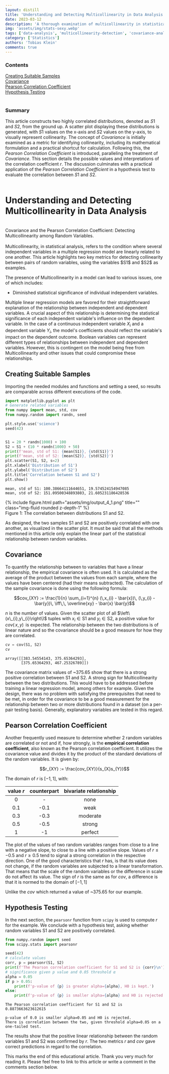 ```yaml
---
layout: distill
title: 'Understanding and Detecting Multicollinearity in Data Analysis'
date: 2023-03-12
description: 'A thorough examination of multicollinearity in statistical datasets, explaining covariance and Pearson correlation coefficient techniques for identifying inter-variable relationships.'
img: 'assets/img/stats-sexy.webp'
tags: ['data-analysis', 'multicollinearity-detection', 'covariance-analysis', 'correlation-techniques', 'statistical-methods']
category: ['Statistics']
authors: 'Tobias Klein'
comments: true
---
```

<d-contents>
  <nav class="l-text figcaption">
  <h3>Contents</h3>
    <div class="no-math"><a href="#creating-suitable-samples">Creating Suitable Samples</a></div>
    <div class="no-math"><a href="#covariance">Covariance</a></div>
    <div class="no-math"><a href="#pearson-correlation-coefficient">Pearson Correlation Coefficient</a></div>
    <div class="no-math"><a href="#hypothesis-testing">Hypothesis Testing</a></div>
  </nav>
</d-contents>
<br>

### Summary
This article constructs two highly correlated distributions, denoted as $S1$ and $S2$, from the ground up. A scatter plot displaying these distributions is generated, with $S1$ values on the x-axis and $S2$ values on the y-axis, to visually represent collinearity. The concept of *Covariance* is initially examined as a metric for identifying collinearity, including its mathematical formulation and a practical shortcut for calculation. Following this, the *Pearson Correlation Coefficient* is introduced, paralleling the treatment of *Covariance*. This section details the possible values and interpretations of the correlation coefficient $r$. The discussion culminates with a practical application of the *Pearson Correlation Coefficient* in a hypothesis test to evaluate the correlation between $S1$ and $S2$.<br>
<br>
# Understanding and Detecting Multicollinearity in Data Analysis
<br>
Covariance and the Pearson Correlation Coefficient: Detecting Multicollinearity among Random Variables.<br>
<br>
Multicollinearity, in statistical analysis, refers to the condition where several independent variables in a multiple regression model are linearly related to one another. This article highlights two key metrics for detecting collinearity between pairs of random variables, using the variables $S1$ and $S2$ as examples.  
  
The presence of Multicollinearity in a model can lead to various issues, one of which includes:  
- Diminished statistical significance of individual independent variables.
  
Multiple linear regression models are favored for their straightforward explanation of the relationship between independent and dependent variables. A crucial aspect of this relationship is determining the statistical significance of each independent variable's influence on the dependent variable. In the case of a continuous independent variable $X_{i}$ and a dependent variable $Y_{i}$, the model's coefficients should reflect the variable's impact on the dependent outcome. Boolean variables can represent different types of relationships between independent and dependent variables. However, this is contingent on the model being free from Multicollinearity and other issues that could compromise these relationships.

## Creating Suitable Samples


Importing the needed modules and functions and setting a seed, so results are
comparable across different executions of the code.


```python
import matplotlib.pyplot as plt
# Generate related variables
from numpy import mean, std, cov
from numpy.random import randn, seed

plt.style.use('science')
seed(42)


S1 = 20 * randn(1000) + 100
S2 = S1 + (10 * randn(1000) + 50)
print(f'mean, std of S1: {mean(S1)}, {std(S1)}')
print(f'mean, std of S2: {mean(S2)}, {std(S2)}')
plt.scatter(S1, S2, s=2)
plt.xlabel('Distribution of S1')
plt.ylabel('Distribution of S2')
plt.title('Correlation between S1 and S2')
plt.show()

```

    mean, std of S1: 100.38664111644651, 19.574524154947085
    mean, std of S2: 151.09500348893803, 21.605231186428536



<div class="row">
    <div class="col-sm mt-3 mt-md-0">
        {% include figure.html path="assets/img/output_4_1.png" title="" class="img-fluid rounded z-depth-1" %}
    </div>
</div>
<div class="caption">
        Figure 1: The correlation between distributions S1 and S2.
</div>


As designed, the two samples S1 and S2 are positively correlated with one
another, as visualized in the scatter plot. It must be said that all the
methods mentioned in this article only explain the linear part of the
statistical relationship between random variables.

## Covariance
To quantify the relationship between to variables that have a linear
relationship, the empirical covariance is often used. It is calculated as the
average of the product between the values from each sample, where the values
have been centered (had their means subtracted). The calculation of the sample
covariance is done using the following formula:

$$cov_{XY} := \frac{1}{n} \sum_{i=1}^{n} (\,x_{i} - \bar{x})\, (\,y_{i} - \bar{y})\, \iff\,\, \overline{xy} - \bar{x} \bar{y}$$

$n$ is the number of values. Given the scatter plot of all
$\left\(x\_{i},y\_{i}\right\)$ tuples with $x_{i}\in\mathrm{S1}$ and 
$y_{i}\in\mathrm{S2}$, a positive value for $cov(\,x,y)\,$ is expected. The
relationship between the two distributions is of linear nature and so the
covariance should be a good measure for how they are correlated.



```python
cv = cov(S1, S2)
cv

```




    array([[383.54554143, 375.65364293],
           [375.65364293, 467.25326789]])



The covariance matrix values of ~375.65 show that there is a strong positive
correlation between S1 and S2. A strong sign for Multicollinearity between the
two distributions. This would have to be addressed before training a linear
regression model, among others for example. Given the design, there was no
problem with satisfying the prerequisites that need to be met, in order for the
covariance to be a good measurement for the relationship between two or more
distributions found in a dataset (on a per-pair testing basis). Generally,
explanatory variables are tested in this regard.


## Pearson Correlation Coefficient
Another frequently used measure to determine whether 2 random variables are
correlated or not and if, how strongly, is the **empirical correlation
coefficient**, also known as the Pearson correlation coefficient. It utilizes
the covariance value and divides it by the product of the standard deviations of
the random variables. It is given by:

$$r_{XY} := \frac{cov_{XY}}{s_{X}s_{Y}}$$

The domain of $r$ is $[-1,1]$, with:

| value $r$ | counterpart | bivariate relationship |
|:---------:|:-----------:|:----------------------:|
|     0     |      -      |          none          |
|    0.1    |     -0.1    |          weak          |
|    0.3    |     -0.3    |        moderate        |
|    0.5    |     -0.5    |         strong         |
|     1     |      -1     |         perfect        |



The plot of the values of two random variables ranges from close to a line with
a negative slope, to close to a line with a positive slope. Values of $r\le-0.5$
and $r\ge0.5$ tend to signal a strong correlation in the respective direction.
One of the good characteristics that $r$ has, is that its value does not
change, if the random variables are subjected to a linear transformation.  That
means that the scale of the random variables or the difference in scale do not
affect its value. The sign of $r$ is the same as for $cov$, a difference is that
it is normed to the domain of $[-1,1]$ 

Unlike the $cov$ which returned a value of ~375.65 for our example.



## Hypothesis Testing
In the next section, the `pearsonr` function from `scipy` is used to compute $r$
for the example. We conclude with a hypothesis test, asking whether random
variables S1 and S2 are positively correlated.



```python
from numpy.random import seed
from scipy.stats import pearsonr

seed(42)
# calculate values
corr, p = pearsonr(S1, S2)
print(f'The Pearson correlation coefficient for S1 and S2 is {corr}\n')
# significance given p value and 0.05 threshold α
alpha = 0.05
if p > 0.05:
	print(f'p-value of {p} is greater alpha={alpha}, H0 is kept.')
else:
	print(f'p-value of {p} is smaller alpha={alpha} and H0 is rejected.\nThere is correlation between the two, given threshold alpha={alpha} on a one-tailed test.')

```

    The Pearson correlation coefficient for S1 and S2 is 0.8873663623612615
    
    p-value of 0.0 is smaller alpha=0.05 and H0 is rejected.
    There is correlation between the two, given threshold alpha=0.05 on a one-tailed test.


The results show that the positive linear relationship between the random
variables S1 and S2 was confirmed by $r$. The two metrics $r$ and $cov$ gave
correct predictions in regard to the correlation.

This marks the end of this educational article. Thank you very much for reading
it. Please feel free to link to this article or write a comment in the comments
section below.
